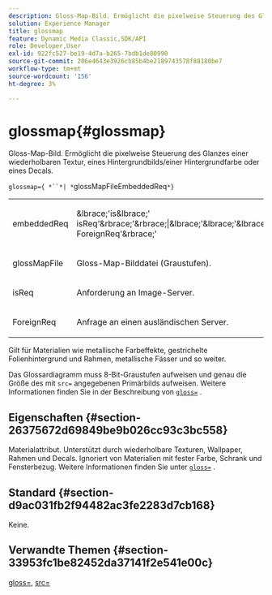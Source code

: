 ```yaml
---
description: Gloss-Map-Bild. Ermöglicht die pixelweise Steuerung des Glanzes einer wiederholbaren Textur, eines Hintergrundbilds/einer Hintergrundfarbe oder eines Decals.
solution: Experience Manager
title: glossmap
feature: Dynamic Media Classic,SDK/API
role: Developer,User
exl-id: 922fc527-be19-4d7a-b265-7bdb1de80990
source-git-commit: 206e4643e3926cb85b4be2189743578f88180be7
workflow-type: tm+mt
source-wordcount: '156'
ht-degree: 3%

---
```


# glossmap{#glossmap}

Gloss-Map-Bild. Ermöglicht die pixelweise Steuerung des Glanzes einer wiederholbaren Textur, eines Hintergrundbilds/einer Hintergrundfarbe oder eines Decals.

`glossmap={ *``*| *`glossMapFileEmbeddedReq`*}`

<table id="simpletable_6AFC3DEB61D647339525C7CFFA052608"> 
 <tr class="strow"> 
  <td class="stentry"> <p><span class="codeph"> <span class="varname"> embeddedReq</span> </span> </p></td> 
  <td class="stentry"> <p><span class="codeph">&amp;lbrace;'is&amp;lbrace;'<span class="varname"> isReq</span>'&amp;rbrace;'&amp;rbrace;|&amp;lbrace;'&amp;lbrace;'&amp;lbrace;'<span class="varname"> ForeignReq</span>'&amp;rbrace;'  </span> </p></td> 
 </tr> 
 <tr class="strow"> 
  <td class="stentry"> <p><span class="codeph"> <span class="varname"> glossMapFile</span> </span> </p></td> 
  <td class="stentry"> <p>Gloss-Map-Bilddatei (Graustufen). </p></td> 
 </tr> 
 <tr class="strow"> 
  <td class="stentry"> <p><span class="codeph"> <span class="varname"> isReq</span> </span> </p></td> 
  <td class="stentry"> <p>Anforderung an Image-Server. </p></td> 
 </tr> 
 <tr class="strow"> 
  <td class="stentry"> <p><span class="codeph"> <span class="varname"> ForeignReq  </span> </span> </p></td> 
  <td class="stentry"> <p>Anfrage an einen ausländischen Server. </p></td> 
 </tr> 
</table>

Gilt für Materialien wie metallische Farbeffekte, gestrichelte Folienhintergrund und Rahmen, metallische Fässer und so weiter.

Das Glossardiagramm muss 8-Bit-Graustufen aufweisen und genau die Größe des mit `src=` angegebenen Primärbilds aufweisen. Weitere Informationen finden Sie in der Beschreibung von [ `gloss=`](../../../../../ir-api/http-protocol/image-rendering-api-ref/c-ir-http-protocol-ref/c-ir-http-protocol-command-reference/r-ir-http-gloss.md#reference-325aef2ee51e4e1584a06047427340ca) .

## Eigenschaften {#section-26375672d69849be9b026cc93c3bc558}

Materialattribut. Unterstützt durch wiederholbare Texturen, Wallpaper, Rahmen und Decals. Ignoriert von Materialien mit fester Farbe, Schrank und Fensterbezug. Weitere Informationen finden Sie unter [ `gloss=`](../../../../../ir-api/http-protocol/image-rendering-api-ref/c-ir-http-protocol-ref/c-ir-http-protocol-command-reference/r-ir-http-gloss.md#reference-325aef2ee51e4e1584a06047427340ca) .

## Standard {#section-d9ac031fb2f94482ac3fe2283d7cb168}

Keine.

## Verwandte Themen {#section-33953fc1be82452da37141f2e541e00c}

[gloss=](../../../../../ir-api/http-protocol/image-rendering-api-ref/c-ir-http-protocol-ref/c-ir-http-protocol-command-reference/r-ir-http-gloss.md#reference-325aef2ee51e4e1584a06047427340ca),  [src=](../../../../../ir-api/http-protocol/image-rendering-api-ref/c-ir-http-protocol-ref/c-ir-http-protocol-command-reference/r-ir-src.md#reference-62c98abad22149d68d405ed6aaff8272)
